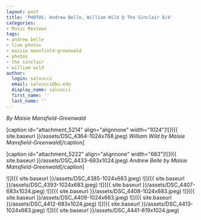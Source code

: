 ```yaml
---
layout: post
title: 'PHOTOS: Andrew Belle, William Wild @ The Sinclair 8/4'
categories:
- Music Reviews
tags:
- andrew belle
- live photos
- maisie mansfield-greenwald
- photos
- the sinclair
- william wild
author:
  login: salvucci
  email: salvucci@bu.edu
  display_name: salvucci
  first_name: ''
  last_name: ''
---
```

_By Maisie Mansfield-Greenwald_

\[caption id="attachment\_5214" align="alignnone" width="1024"\]![]({{ site.baseurl }}/assets/DSC_4364-1024x768.jpeg) _William Wild by Maisie Mansfield-Greenwald_\[/caption\]

\[caption id="attachment\_5222" align="alignnone" width="683"\]![]({{ site.baseurl }}/assets/DSC_4433-683x1024.jpeg) _Andrew Belle by Maisie Mansfield-Greenwald_\[/caption\]

![]({{ site.baseurl }}/assets/DSC_4385-1024x683.jpeg) ![]({{ site.baseurl }}/assets/DSC_4393-1024x683.jpeg) ![]({{ site.baseurl }}/assets/DSC_4407-683x1024.jpeg) ![]({{ site.baseurl }}/assets/DSC_4408-1024x683.jpeg) ![]({{ site.baseurl }}/assets/DSC_4409-1024x683.jpeg) ![]({{ site.baseurl }}/assets/DSC_4412-683x1024.jpeg) ![]({{ site.baseurl }}/assets/DSC_4413-1024x683.jpeg) ![]({{ site.baseurl }}/assets/DSC_4441-819x1024.jpeg)